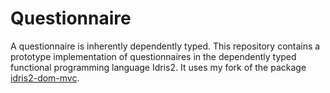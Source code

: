 # Questionnaire

A questionnaire is inherently dependently typed. This repository contains a prototype implementation of questionnaires in the dependently typed functional programming language Idris2. It uses my fork of the package [idris2-dom-mvc](https://github.com/elisabethstenholm/idris2-dom-mvc).
